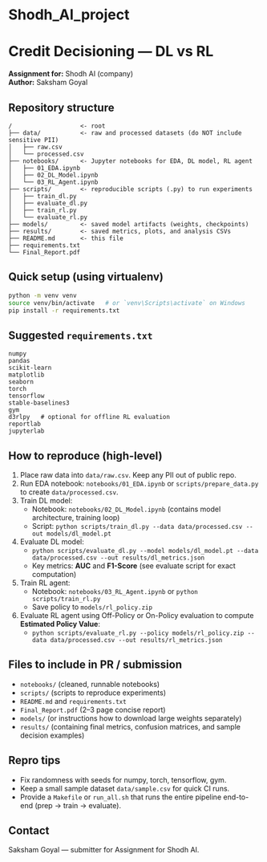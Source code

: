 # Shodh_AI_project
# Credit Decisioning — DL vs RL
**Assignment for:** Shodh AI (company)  
**Author:** Saksham Goyal

## Repository structure
```
/                   <- root
├── data/           <- raw and processed datasets (do NOT include sensitive PII)
│   ├── raw.csv
│   └── processed.csv
├── notebooks/      <- Jupyter notebooks for EDA, DL model, RL agent
│   ├── 01_EDA.ipynb
│   ├── 02_DL_Model.ipynb
│   └── 03_RL_Agent.ipynb
├── scripts/        <- reproducible scripts (.py) to run experiments
│   ├── train_dl.py
│   ├── evaluate_dl.py
│   ├── train_rl.py
│   └── evaluate_rl.py
├── models/         <- saved model artifacts (weights, checkpoints)
├── results/        <- saved metrics, plots, and analysis CSVs
├── README.md       <- this file
├── requirements.txt
└── Final_Report.pdf
```

## Quick setup (using virtualenv)
```bash
python -m venv venv
source venv/bin/activate   # or `venv\Scripts\activate` on Windows
pip install -r requirements.txt
```

## Suggested `requirements.txt`
```
numpy
pandas
scikit-learn
matplotlib
seaborn
torch
tensorflow
stable-baselines3
gym
d3rlpy   # optional for offline RL evaluation
reportlab
jupyterlab
```

## How to reproduce (high-level)
1. Place raw data into `data/raw.csv`. Keep any PII out of public repo.
2. Run EDA notebook: `notebooks/01_EDA.ipynb` or `scripts/prepare_data.py` to create `data/processed.csv`.
3. Train DL model:
   - Notebook: `notebooks/02_DL_Model.ipynb` (contains model architecture, training loop)
   - Script: `python scripts/train_dl.py --data data/processed.csv --out models/dl_model.pt`
4. Evaluate DL model:
   - `python scripts/evaluate_dl.py --model models/dl_model.pt --data data/processed.csv --out results/dl_metrics.json`
   - Key metrics: **AUC** and **F1-Score** (see evaluate script for exact computation)
5. Train RL agent:
   - Notebook: `notebooks/03_RL_Agent.ipynb` or `python scripts/train_rl.py`
   - Save policy to `models/rl_policy.zip`
6. Evaluate RL agent using Off-Policy or On-Policy evaluation to compute **Estimated Policy Value**:
   - `python scripts/evaluate_rl.py --policy models/rl_policy.zip --data data/processed.csv --out results/rl_metrics.json`

## Files to include in PR / submission
- `notebooks/` (cleaned, runnable notebooks)
- `scripts/` (scripts to reproduce experiments)
- `README.md` and `requirements.txt`
- `Final_Report.pdf` (2–3 page concise report)
- `models/` (or instructions how to download large weights separately)
- `results/` (containing final metrics, confusion matrices, and sample decision examples)

## Repro tips
- Fix randomness with seeds for numpy, torch, tensorflow, gym.
- Keep a small sample dataset `data/sample.csv` for quick CI runs.
- Provide a `Makefile` or `run_all.sh` that runs the entire pipeline end-to-end (prep -> train -> evaluate).

## Contact
Saksham Goyal — submitter for Assignment for Shodh AI.

